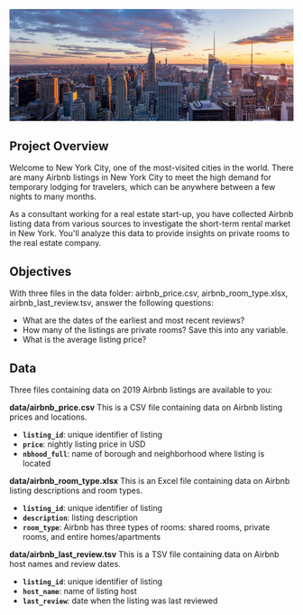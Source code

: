 ![NYC Skyline](nyc.jpg)

## Project Overview

Welcome to New York City, one of the most-visited cities in the world. There are many Airbnb listings in New York City to meet the high demand for temporary lodging for travelers, which can be anywhere between a few nights to many months.

As a consultant working for a real estate start-up, you have collected Airbnb listing data from various sources to investigate the short-term rental market in New York. You'll analyze this data to provide insights on private rooms to the real estate company.

## Objectives

With three files in the data folder: airbnb_price.csv, airbnb_room_type.xlsx, airbnb_last_review.tsv, answer the following questions:

- What are the dates of the earliest and most recent reviews?
- How many of the listings are private rooms? Save this into any variable.
- What is the average listing price?

## Data

Three files containing data on 2019 Airbnb listings are available to you:

**data/airbnb_price.csv**
This is a CSV file containing data on Airbnb listing prices and locations.

- **`listing_id`**: unique identifier of listing
- **`price`**: nightly listing price in USD
- **`nbhood_full`**: name of borough and neighborhood where listing is located

**data/airbnb_room_type.xlsx**
This is an Excel file containing data on Airbnb listing descriptions and room types.

- **`listing_id`**: unique identifier of listing
- **`description`**: listing description
- **`room_type`**: Airbnb has three types of rooms: shared rooms, private rooms, and entire homes/apartments

**data/airbnb_last_review.tsv**
This is a TSV file containing data on Airbnb host names and review dates.

- **`listing_id`**: unique identifier of listing
- **`host_name`**: name of listing host
- **`last_review`**: date when the listing was last reviewed
